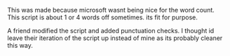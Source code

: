 This was made because microsoft wasnt being nice for the word count. This script is about 1 or 4 words off sometimes. its fit for purpose.

A friend modified the script and added punctuation checks. I thought id leave their iteration of the script up instead of mine as its probably cleaner this way.
